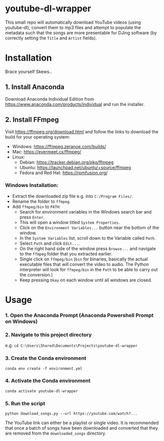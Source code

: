 # youtube-dl-wrapper

This small repo will automatically download YouTube videos (using youtube-dl), convert them to mp3 files and attempt to populate the metadata such that the songs are more presentable for DJing software (by correctly setting the `Title` and `Artist` fields).

# Installation

Brace yourself Skews..

## 1. Install Anaconda

Download Anaconda Individual Edition from https://www.anaconda.com/products/individual and run the installer.

## 2. Install FFmpeg

Visit https://ffmpeg.org/download.html and follow the links to download the build for your operating system:
- Windows: https://ffmpeg.zeranoe.com/builds/
- Mac: https://evermeet.cx/ffmpeg/
- Linux:
    - Debian: https://tracker.debian.org/pkg/ffmpeg
    - Ubuntu: https://launchpad.net/ubuntu/+source/ffmpeg
    - Fedora and Red Hat: https://rpmfusion.org/

### Windows Installation:

- Extract the downloaded zip file e.g. into `C:/Program Files/`.
- Rename the folder to `ffmpeg`.
- Add `ffmpeg/bin` to `PATH`:
    - Search for environment variables in the Windows search bar and press `Enter`.
    - This will open a window titled `System Properties`.
    - Click on the `Environment Variables...` button near the bottom of the window.
    - In the `System Variables` list, scroll down to the Variable called `Path`.
    - Select `Path` and click `Edit...`.
    - On the right hand side of the window press `Browse...` and navigate to the `ffmpeg` folder that you extracted earlier.
    - Single click on `ffmpeg/bin` (`bin` for binaries, basically the actual executable files that will convert the video to audio. The Python interpreter will look for `ffmpeg/bin` in the `Path` to be able to carry out the conversion.)
    - Keep pressing `Okay` on each window until all windows are closed.

# Usage

### 1. Open the Anaconda Prompt (Anaconda Powershell Prompt on Windows)

### 2. Navigate to this project directory

e.g. `cd C:\Users\Shared\Documents\Projects\youtube-dl-wrapper`

### 3. Create the Conda environment

`conda env create -f environment.yml`

### 4. Activate the Conda environment

`conda activate youtube-dl-wrapper`

### 5. Run the script

`python download_songs.py --url https://youtube.com/watch?...`

The YouTube link can either be a playlist or single video.
It is recommended that once a batch of songs have been downloaded and converted that they are removed from the `downloaded_songs` directory.